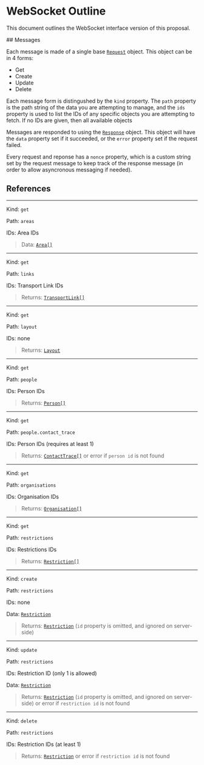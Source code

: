 # WebSocket Outline

This document outlines the WebSocket interface version of this proposal.

## Messages

Each message is made of a single base [`Request`](websocket.ts#L41) object. This object can be in 4 forms:

- Get
- Create
- Update
- Delete

Each message form is distingushed by the `kind` property. The `path` property is the path string of the data you are attempting to manage, and the `ids` property is used to list the IDs of any specific objects you are attempting to fetch. If no IDs are given, then all available objects

Messages are responded to using the [`Response`](websocket.ts#L58) object. This object will have the `data` property set if it succeeded, or the `error` property set if the request failed.

Every request and reponse has a `nonce` property, which is a custom string set by the request message to keep track of the response message (in order to allow asyncronous messaging if needed).

## References

---

Kind: `get`

Path: `areas`

IDs: Area IDs

> Data: [`Area[]`](models.ts#L78)

---

Kind: `get`

Path: `links`

IDs: Transport Link IDs

> Returns: [`TransportLink[]`](models.ts#L91)

---

Kind: `get`

Path: `layout`

IDs: none

> Returns: [`Layout`](models.ts#L113)

---

Kind: `get`

Path: `people`

IDs: Person IDs

> Returns: [`Person[]`](models.ts#L128)

---

Kind: `get`

Path: `people.contact_trace`

IDs: Person IDs (requires at least 1)

> Returns: [`ContactTrace[]`](models.ts#L138) or error if `person id` is not found

---

Kind: `get`

Path: `organisations`

IDs: Organisation IDs

> Returns: [`Organisation[]`](models.ts#L150)

---

Kind: `get`

Path: `restrictions`

IDs: Restrictions IDs

> Returns: [`Restriction[]`](models.ts#L164)

---

Kind: `create`

Path: `restrictions`

IDs: none

Data: [`Restriction`](models.ts#L164)

> Returns: [`Restriction`](models.ts#L164) (`id` property is omitted, and ignored on server-side)

---

Kind: `update`

Path: `restrictions`

IDs: Restriction ID (only 1 is allowed)

Data: [`Restriction`](models.ts#L164)

> Returns: [`Restriction`](models.ts#L164) (`id` property is omitted, and ignored on server-side) or error if `restriction id` is not found

---

Kind: `delete`

Path: `restrictions`

IDs: Restriction IDs (at least 1)

> Returns: [`Restriction`](models.ts#L164) or error if `restriction id` is not found
